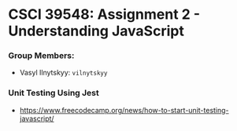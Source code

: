 # CSCI 39548: Assignment 2 - Understanding JavaScript

### Group Members:
- Vasyl Ilnytskyy: `vilnytskyy`

### Unit Testing Using Jest
- https://www.freecodecamp.org/news/how-to-start-unit-testing-javascript/